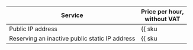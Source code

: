 | Service | Price per hour,<br>without VAT |
| ----- | ----- |
| Public IP address | {{ sku|USD|network.public_fips|string }} |
| Reserving an inactive public static IP address | {{ sku|USD|network.public_fips.deallocated|string }} |
